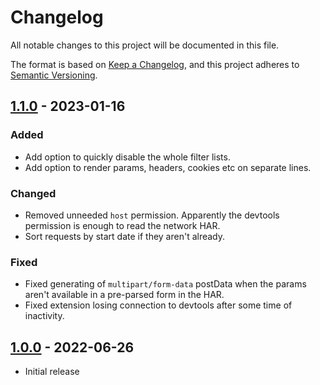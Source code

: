 # Changelog

All notable changes to this project will be documented in this file.

The format is based on [Keep a Changelog](https://keepachangelog.com/en/1.0.0/),
and this project adheres to [Semantic Versioning](https://semver.org/spec/v2.0.0.html).

## [1.1.0] - 2023-01-16

### Added

- Add option to quickly disable the whole filter lists.
- Add option to render params, headers, cookies etc on separate lines.

### Changed

- Removed unneeded `host` permission. Apparently the devtools permission is enough to read the network HAR.
- Sort requests by start date if they aren't already.

### Fixed

- Fixed generating of `multipart/form-data` postData when the params aren't available in a pre-parsed form in the HAR.
- Fixed extension losing connection to devtools after some time of inactivity.

## [1.0.0] - 2022-06-26

- Initial release

[1.1.0]: https://github.com/peace-maker/copy-as-python-requests/compare/v1.0_FF...v1.1.0
[1.0.0]: https://github.com/peace-maker/copy-as-python-requests/releases/tag/v1.0_FF

